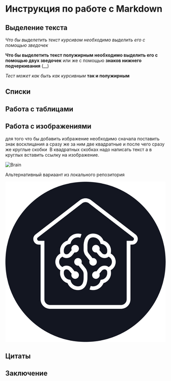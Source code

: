 # Инструкция по работе с Markdown

## Выделение  текста

*Что бы выделетить  текст  курсивом необходимо  выделить  его  с помощью зведочек*

**Что бы выделетить  текст  полужирным необходимо  выделить  его  с помощью двух зведочек**  или же  с помощью   __знаков нижнего подчеркивания__  (__)

_Тест  может  как быть как курсивным_  **так и полужирным**


## Списки

## Работа с таблицами

## Работа с изображениями 

для того   что бы добавить  избражение  необходимо  сначала поставить  знак восклицания а сразу же за ним две квадратные и после чего сразу же круглые скобки ![]()  В квадратных  скобках надо написать  текст  а в круглых вставить ссылку на изображение.



![Brain](https://206329.selcdn.ru/BHAGs-media/upload/companies_logo/Geekbrains-2.png "Съешь же ещё этих мягких французских булок, да выпей чаю")


Альтернативный вариаант из локального  репозитория



![Brain](Geekbrains.png)


## Цитаты

## Заключение